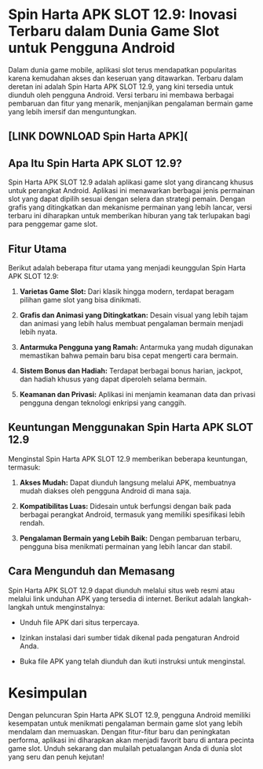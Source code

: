 # Spin Harta APK SLOT 12.9: Inovasi Terbaru dalam Dunia Game Slot untuk Pengguna Android

Dalam dunia game mobile, aplikasi slot terus mendapatkan popularitas karena kemudahan akses dan keseruan yang ditawarkan. Terbaru dalam deretan ini adalah Spin Harta APK SLOT 12.9, yang kini tersedia untuk diunduh oleh pengguna Android. Versi terbaru ini membawa berbagai pembaruan dan fitur yang menarik, menjanjikan pengalaman bermain game yang lebih imersif dan menguntungkan.

## [LINK DOWNLOAD Spin Harta APK](

## Apa Itu Spin Harta APK SLOT 12.9?

Spin Harta APK SLOT 12.9 adalah aplikasi game slot yang dirancang khusus untuk perangkat Android. Aplikasi ini menawarkan berbagai jenis permainan slot yang dapat dipilih sesuai dengan selera dan strategi pemain. Dengan grafis yang ditingkatkan dan mekanisme permainan yang lebih lancar, versi terbaru ini diharapkan untuk memberikan hiburan yang tak terlupakan bagi para penggemar game slot.

## Fitur Utama

Berikut adalah beberapa fitur utama yang menjadi keunggulan Spin Harta APK SLOT 12.9:

1. **Varietas Game Slot:** Dari klasik hingga modern, terdapat beragam pilihan game slot yang bisa dinikmati.

2. **Grafis dan Animasi yang Ditingkatkan:** Desain visual yang lebih tajam dan animasi yang lebih halus membuat pengalaman bermain menjadi lebih nyata.

3. **Antarmuka Pengguna yang Ramah:** Antarmuka yang mudah digunakan memastikan bahwa pemain baru bisa cepat mengerti cara bermain.

4. **Sistem Bonus dan Hadiah:** Terdapat berbagai bonus harian, jackpot, dan hadiah khusus yang dapat diperoleh selama bermain.

5. **Keamanan dan Privasi:** Aplikasi ini menjamin keamanan data dan privasi pengguna dengan teknologi enkripsi yang canggih.

## Keuntungan Menggunakan Spin Harta APK SLOT 12.9

Menginstal Spin Harta APK SLOT 12.9 memberikan beberapa keuntungan, termasuk:

1. **Akses Mudah:** Dapat diunduh langsung melalui APK, membuatnya mudah diakses oleh pengguna Android di mana saja.

2. **Kompatibilitas Luas:** Didesain untuk berfungsi dengan baik pada berbagai perangkat Android, termasuk yang memiliki spesifikasi lebih rendah.

3. **Pengalaman Bermain yang Lebih Baik:** Dengan pembaruan terbaru, pengguna bisa menikmati permainan yang lebih lancar dan stabil.

## Cara Mengunduh dan Memasang

Spin Harta APK SLOT 12.9 dapat diunduh melalui situs web resmi atau melalui link unduhan APK yang tersedia di internet. Berikut adalah langkah-langkah untuk menginstalnya:

- Unduh file APK dari situs terpercaya.

- Izinkan instalasi dari sumber tidak dikenal pada pengaturan Android Anda.

- Buka file APK yang telah diunduh dan ikuti instruksi untuk menginstal.

# Kesimpulan

Dengan peluncuran Spin Harta APK SLOT 12.9, pengguna Android memiliki kesempatan untuk menikmati pengalaman bermain game slot yang lebih mendalam dan memuaskan. Dengan fitur-fitur baru dan peningkatan performa, aplikasi ini diharapkan akan menjadi favorit baru di antara pecinta game slot. Unduh sekarang dan mulailah petualangan Anda di dunia slot yang seru dan penuh kejutan!
